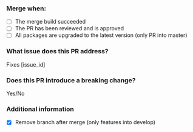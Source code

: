 ### Merge when:

* [ ] The merge build succeeded
* [ ] The PR has been reviewed and is approved
* [ ] All packages are upgraded to the latest version (only PR into master)

### What issue does this PR address?

Fixes [issue_id]

### Does this PR introduce a breaking change?

Yes/No

### Additional information

* [x] Remove branch after merge (only features into develop)

